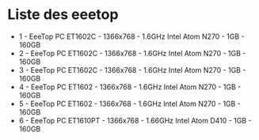# Liste des eeetop
* 1 - EeeTop PC ET1602C  - 1366x768 - 1.6GHz Intel Atom N270  - 1GB - 160GB
* 2 - EeeTop PC ET1602C  - 1366x768 - 1.6GHz Intel Atom N270  - 1GB - 160GB
* 3 - EeeTop PC ET1602C  - 1366x768 - 1.6GHz Intel Atom N270  - 1GB - 160GB
* 4 - EeeTop PC ET1602   - 1366x768 - 1.6GHz Intel Atom N270  - 1GB - 160GB
* 5 - EeeTop PC ET1602   - 1366x768 - 1.6GHz Intel Atom N270  - 1GB - 160GB
* 6 - EeeTop PC ET1610PT - 1366x768 - 1.66GHz Intel Atom D410 - 1GB - 160GB
